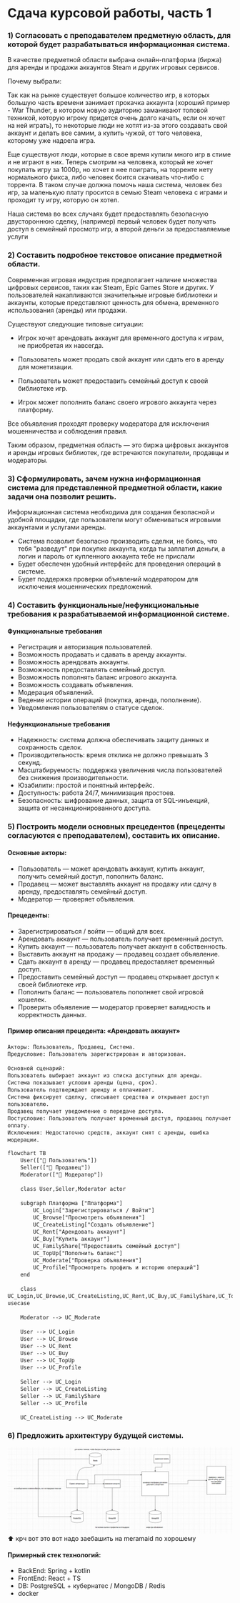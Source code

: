 # Сдача курсовой работы, часть 1
### 1) Согласовать с преподавателем предметную область, для которой будет разрабатываться информационная система.
В качестве предметной области выбрана онлайн-платформа (биржа) для аренды и продажи аккаунтов Steam и других игровых сервисов.

Почему выбрали:

Так как на рынке существует большое количество игр, в которых большую часть времени занимает прокачка аккаунта (хороший пример - War Thunder, в котором новую аудиторию заманивают топовой техникой, которую игроку придется очень долго качать, если он хочет на ней играть), то некоторые люди не хотят из-за этого создавать свой аккаунт и делать все самим, а купить чужой, от того человека, которому уже надоела игра.

Еще существуют люди, которые в свое время купили много игр в стиме и не играют в них. Теперь смотрим на человека, который не хочет покупать игру за 1000р, но хочет в нее поиграть, на торренте нету нормального фикса, либо человек боится скачивать что-либо с торрента. В таком случае должна помочь наша система, человек без игр, за маленькую плату просится в семью Steam человека с играми и проходит ту игру, которую он хотел.

Наша система во всех случаях будет предоставлять безопасную двустороннюю сделку, (например) первый человек будет получать доступ в семейный просмотр игр, а второй деньги за предоставляемые услуги


### 2) Составить подробное текстовое описание предметной области.
Современная игровая индустрия предполагает наличие множества цифровых сервисов, таких как Steam, Epic Games Store и других. У пользователей накапливаются значительные игровые библиотеки и аккаунты, которые представляют ценность для обмена, временного использования (аренды) или продажи.

Существуют следующие типовые ситуации:

- Игрок хочет арендовать аккаунт для временного доступа к играм, не приобретая их навсегда.

- Пользователь может продать свой аккаунт или сдать его в аренду для монетизации.

- Пользователь может предоставить семейный доступ к своей библиотеке игр.

- Игрок может пополнить баланс своего игрового аккаунта через платформу.

Все объявления проходят проверку модератора для исключения мошенничества и соблюдения правил.

Таким образом, предметная область — это биржа цифровых аккаунтов и аренды игровых библиотек, где встречаются покупатели, продавцы и модераторы.


### 3) Сформулировать, зачем нужна информационная система для представленной предметной области, какие задачи она позволит решить.

Информационная система необходима для создания безопасной и удобной площадки, где пользователи могут обмениваться игровыми аккаунтами и услугами аренды.
- Система позволит безопасно производить сделки, не боясь, что тебя "разведут" при покупке аккаунта, когда ты заплатил деньги, а логин и пароль от купленного аккаунта тебе не прислали
- Будет обеспечен удобный интерфейс для проведения операций в системе.
- Будет поддержка проверки объявлений модератором для исключения мошеннических предложений.

### 4) Составить функциональные/нефункциональные требования к разрабатываемой информационной системе.

#### Функциональные требования

- Регистрация и авторизация пользователей.
- Возможность продавать и сдавать в аренду аккаунты.
- Возможность арендовать аккаунты.
- Возможность предоставлять семейный доступ.
- Возможность пополнять баланс игрового аккаунта.
- Возможность создавать объявления.
- Модерация объявлений.
- Ведение истории операций (покупка, аренда, пополнение).
- Уведомления пользователям о статусе сделок.

#### Нефункциональные требования
- Надежность: система должна обеспечивать защиту данных и сохранность сделок.
- Производительность: время отклика не должно превышать 3 секунд.
- Масштабируемость: поддержка увеличения числа пользователей без снижения производительности.
- Юзабилити: простой и понятный интерфейс.
- Доступность: работа 24/7, минимизация простоев.
- Безопасность: шифрование данных, защита от SQL-инъекций, защита от несанкционированного доступа.


### 5) Построить модели основных прецедентов (прецеденты согласуются с преподавателем), составить их описание.

#### Основные акторы:
- Пользователь — может арендовать аккаунт, купить аккаунт, получить семейный доступ, пополнить баланс.
- Продавец — может выставлять аккаунт на продажу или сдачу в аренду, предоставлять семейный доступ.
- Модератор — проверяет объявления.
#### Прецеденты:
- Зарегистрироваться / войти — общий для всех.
- Арендовать аккаунт — пользователь получает временный доступ.
- Купить аккаунт — пользователь получает аккаунт в собственность.
- Выставить аккаунт на продажу — продавец создает объявление.
- Сдать аккаунт в аренду — продавец предоставляет временный доступ.
- Предоставить семейный доступ — продавец открывает доступ к своей библиотеке игр.
- Пополнить баланс — пользователь пополняет свой игровой кошелек.
- Проверить объявление — модератор проверяет валидность и корректность данных. 
#### Пример описания прецедента: «Арендовать аккаунт»
```
Акторы: Пользователь, Продавец, Система.
Предусловие: Пользователь зарегистрирован и авторизован.

Основной сценарий:
Пользователь выбирает аккаунт из списка доступных для аренды.
Система показывает условия аренды (цена, срок).
Пользователь подтверждает аренду и оплачивает.
Система фиксирует сделку, списывает средства и открывает доступ пользователю.
Продавец получает уведомление о передаче доступа.
Постусловие: Пользователь получает временный доступ, продавец получает оплату.
Исключения: Недостаточно средств, аккаунт снят с аренды, ошибка модерации.
```

```mermaid
flowchart TB
    User(["👤 Пользователь"])
    Seller(["👤 Продавец"])
    Moderator(["👤 Модератор"])

    class User,Seller,Moderator actor

    subgraph Платформа ["Платформа"]
        UC_Login["Зарегистрироваться / Войти"]
        UC_Browse["Просмотреть объявления"]
        UC_CreateListing["Создать объявление"]
        UC_Rent["Арендовать аккаунт"]
        UC_Buy["Купить аккаунт"]
        UC_FamilyShare["Предоставить семейный доступ"]
        UC_TopUp["Пополнить баланс"]
        UC_Moderate["Проверка объявления"]
        UC_Profile["Просмотреть профиль и историю операций"]
    end

    class UC_Login,UC_Browse,UC_CreateListing,UC_Rent,UC_Buy,UC_FamilyShare,UC_TopUp,UC_Moderate,UC_Profile usecase

    Moderator --> UC_Moderate

    User --> UC_Login
    User --> UC_Browse
    User --> UC_Rent
    User --> UC_Buy
    User --> UC_TopUp
    User --> UC_Profile

    Seller --> UC_Login
    Seller --> UC_CreateListing
    Seller --> UC_FamilyShare
    Seller --> UC_Profile

    UC_CreateListing --> UC_Moderate
```

### 6) Предложить архитектуру будущей системы.
![img](./assets/structure.png)
⬆ крч вот это вот надо заебашить на meramaid по хорошему
#### Примерный стек технологий:
- BackEnd: Spring + kotlin
- FrontEnd: React + TS
- DB: PostgreSQL + кубернатес / MongoDB / Redis
- docker



